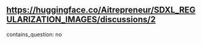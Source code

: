 ## https://huggingface.co/Aitrepreneur/SDXL_REGULARIZATION_IMAGES/discussions/2

contains_question: no